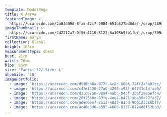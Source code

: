 ```yaml
---
template: ModelPage
title: K Aarya
featuredImage: >-
  https://ucarecdn.com/2a83d09d-8fab-42c7-9084-651b527bd0da/-/crop/369x306/0,64/-/preview/
imageThumbnail: >-
  https://ucarecdn.com/4d2212a7-0f50-4210-8123-6a108b9fb1fb/-/crop/369x478/0,0/-/preview/
firstName: Aarya
collection: Global
height: 185cm
measurementType: chest
bust: 81cm
waist: 76cm
hips: 95cm
size: 'Pants: 32/ Size: L'
shoeSize: '10'
imagePortfolio:
  - image: 'https://ucarecdn.com/d5d0bb0a-0720-4c8d-8086-78ff2a3a02cc/'
  - image: 'https://ucarecdn.com/c42e1330-27a0-4298-a93f-64743d14fae5/'
  - image: 'https://ucarecdn.com/d21c87ab-9894-4abb-b43f-3b6f29a5efc4/'
  - image: 'https://ucarecdn.com/2891560e-83fe-4ee8-b421-aba08a27fa37/'
  - image: 'https://ucarecdn.com/ad6c06e7-8512-4033-81cd-9b61233c6bff/'
  - image: 'https://ucarecdn.com/ac40e3d6-a595-4660-8137-8724d8f52bb3/'
---
```


